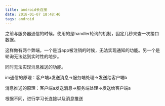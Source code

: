 ```yaml
---
title: android长连接
date: 2018-01-07 18:48:46
tags: android
---
```

之前与服务器通信的时候，使用的是handler轮询的机制，固定几秒来查一次接口数据。

这样做有两个弊端，一个是当app被注销的时候，无法实现通知的功能。另一个是轮询无法达到实时性的地步。

同时无法实现消息推送的功能。

im通信的原理：客户端a发送消息->服务端处理->发送给客户端b

消息推送的原理：客户端a发送消息->服务端处理->发送给客户端a

根据不同，进行学习长连接以及消息推送
